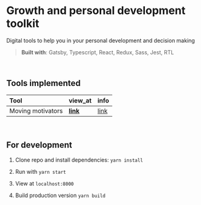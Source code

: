 # Growth and personal development toolkit

Digital tools to help you in your personal development and decision making

> <b>Built with</b>: Gatsby, Typescript, React, Redux, Sass, Jest, RTL

&nbsp;

## Tools implemented

Tool | view_at  | info
:--- | :--- | :--- |
Moving motivators |  [**link**](https://atseniklidou.github.io/growth-toolkit/moving-motivators)  | [link](https://management30.com/practice/moving-motivators/)

&nbsp;

## For development

1. Clone repo and install dependencies: `yarn install`

2. Run with `yarn start`

3. View at `localhost:8000`

4. Build production version `yarn build`